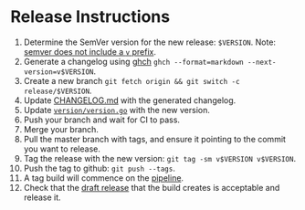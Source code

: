 # Release Instructions

1. Determine the SemVer version for the new release: `$VERSION`. Note: [semver does not include a `v` prefix](https://github.com/semver/semver/blob/master/semver.md#is-v123-a-semantic-version).
1. Generate a changelog using [ghch](https://github.com/buildkite/ghch) `ghch --format=markdown --next-version=v$VERSION`.
1. Create a new branch `git fetch origin && git switch -c release/$VERSION`.
1. Update [CHANGELOG.md](CHANEGLOG.md) with the generated changelog.
1. Update [`version/version.go`](version/version.go) with the new version.
1. Push your branch and wait for CI to pass.
1. Merge your branch.
1. Pull the master branch with tags, and ensure it pointing to the commit you want to release.
1. Tag the release with the new version: `git tag -sm v$VERSION v$VERSION`.
1. Push the tag to github: `git push --tags`.
1. A tag build will commence on the [pipeline](https://buildkite.com/buildkite/buildkite-agent-metrics).
1. Check that the [draft release](https://github.com/buildkite/buildkite-agent-metrics/releases) that the build creates is acceptable and release it.
